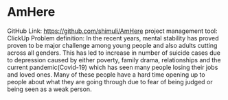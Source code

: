 # AmHere
GitHub Link: https://github.com/shimuli/AmHere
project management tool: ClickUp
Problem definition:
In the recent years, mental stability has proved proven to be major challenge among young people and also adults cutting across all genders. This has led to increase in number of suicide cases due to depression caused by either poverty, family drama, relationships and the current pandemic(Covid-19) which has seen many people losing their jobs and loved ones. Many of these people have a hard time opening up to people about what they are going through due to fear of being judged or being seen as a weak person.

